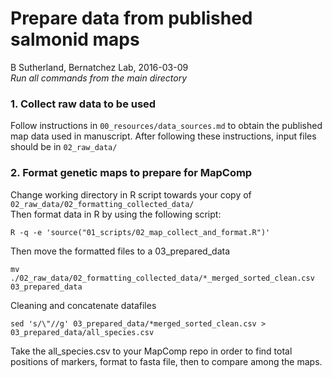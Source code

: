 # Prepare data from published salmonid maps
B Sutherland, Bernatchez Lab, 2016-03-09  
*Run all commands from the main directory*

### 1. Collect raw data to be used
Follow instructions in `00_resources/data_sources.md` to obtain the published map data used in manuscript. After following these instructions, input files should be in `02_raw_data/`  


### 2. Format genetic maps to prepare for MapComp
Change working directory in R script towards your copy of `02_raw_data/02_formatting_collected_data/`  
Then format data in R by using the following script:  

```
R -q -e 'source("01_scripts/02_map_collect_and_format.R")'

```

Then move the formatted files to a 03_prepared_data  

```
mv ./02_raw_data/02_formatting_collected_data/*_merged_sorted_clean.csv 03_prepared_data 

```

Cleaning and concatenate datafiles  

```
sed 's/\"//g' 03_prepared_data/*merged_sorted_clean.csv > 03_prepared_data/all_species.csv 

```

Take the all_species.csv to your MapComp repo in order to find total positions of markers, format to fasta file, then to compare among the maps.  
